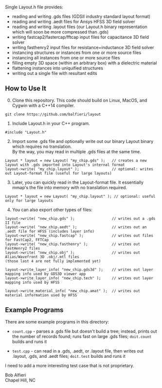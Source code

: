 Single Layout.h file provides:

<ul>
<li>reading and writing .gds files (GDSII industry standard layout format)</li>
<li>reading and writing .aedt files for Ansys HFSS 3D field solver</li> 
<li>reading and writing .layout files (our Layout.h binary representation which will soon be more compressed than .gds)</li>
<li>writing fastcap2/fastercap/fftcap input files for capacitance 3D field solver</li>
<li>writing fasthenry2 input files for resistance+inductance 3D field solver</li>
<li>instancing structures or instances from one or more source files</li>
<li>instancing all instances from one or more source files</li>
<li>filling empty 3D space (within an arbitrary box) with a dielectric material</li>
<li>flattening instances into uniquified structures</li>
<li>writing out a single file with resultant edits</li>
</ul>

<h2>How to Use It</h2>

0. Clone this repository.  This code should build on Linux, MacOS, and Cygwin with a C++14 compiler.</li>

```
git clone https://github.com/balfieri/layout
```

1. Include Layout.h in your C++ program.

```
#include "Layout.h"
```

2. Import some .gds file and optionally write out our binary Layout binary which requires no translation.  
By the way, you may read in multiple .gds files at the same time.

```
Layout * layout = new Layout( "my_chip.gds" );   // creates a new layout with .gds imported into Layout's internal format
layout->write( "my_chip.layout" );               // optional: writes out Layout-format file (useful for large layouts)
```

3. Later, you can quickly read in the Layout-format file.  It essentially mmap's the file into memory with no translation required.

```
Layout * layout = new Layout( "my_chip.layout" ); // optional: useful only for large layouts
```

4. You can also export other types of files:
```
layout->write( "new_chip.gds" );                 // writes out a .gds II file
layout->write( "new_chip.aedt" );                // writes out an .aedt file for HFSS (includes layer info)
layout->write( "new_chip.fastcap" );             // writes out files for FastCap2, FFTCap 
layout->write( "new_chip.fasthenry" );           // writes out FastHenry2 files
layout->write( "new_chip.obj" );                 // writes out Alias/Wavefront 3D .obj/.mtl files 
(those last 4 are not fully implemented yet)

layout->write_layer_info( "new_chip.gds3d" );    // writes out layer mapping info used by GDS3D viewer app
layout->write_layer_info( "new_chip.tech" );     // writes out layer mapping info used by HFSS

layout->write_material_info( "new_chip.amat" );  // writes out material information used by HFSS
```

<h2>Example Programs</h2>

<p>
There are some example programs in this directory:

- ```count.cpp``` - parses a .gds file but doesn't build a tree; instead, prints out the number of records found; runs fast on large .gds files; ```doit.count``` builds and runs it

- ```test.cpp``` - can read in a .gds, .aedt, or .layout file, then writes out .layout, .gds, and .aedt files; ```doit.test``` builds and runs it

I need to add a more interesting test case that is not proprietary.


Bob Alfieri<br>
Chapel Hill, NC
